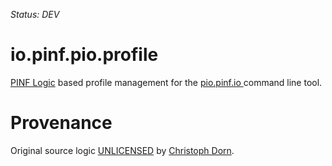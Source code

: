 *Status: DEV*

io.pinf.pio.profile
===================

[PINF Logic](https://github.com/pinf-logic/pinf.logic) based profile management for the [pio.pinf.io
](http://io.pinf.io) command line tool.


Provenance
==========

Original source logic [UNLICENSED](http://unlicense.org/) by [Christoph Dorn](http://christophdorn.com).
